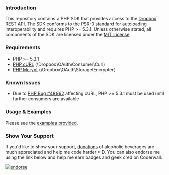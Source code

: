 ### Introduction

This repository contains a PHP SDK that provides access to the [Dropbox REST API][].
The SDK conforms to the [PSR-0 standard][] for autoloading interoperability and requires PHP >= 5.3.1. 
Unless otherwise stated, all components of the SDK are licensed under the [MIT License][].

### Requirements

* PHP >= 5.3.1
* [PHP cURL][] (\Dropbox\OAuth\Consumer\Curl)
* [PHP Mcrypt][] (\Dropbox\OAuth\Storage\Encrypter)

### Known Issues

* Due to [PHP Bug #48962][] affecting cURL, PHP >= 5.3.1 must be used until further consumers are available

### Usage & Examples

Please see the [examples provided][].

### Show Your Support

If you'd like to show your support, [donations][] of alcoholic beverages are much appreciated and help me code harder &gt;:D. You can also endorse me using the link below and help me earn badges and geek cred on Coderwall.

[![endorse](http://api.coderwall.com/benthedesigner/endorsecount.png)](http://coderwall.com/benthedesigner) 

[Dropbox REST API]: https://www.dropbox.com/developers/reference/api
[PSR-0 standard]: https://github.com/php-fig/fig-standards/blob/master/accepted/PSR-0.md
[MIT License]: https://github.com/BenTheDesigner/Dropbox/blob/master/mit-license.md
[PHP cURL]: http://www.php.net/manual/en/book.curl.php
[PHP Mcrypt]: http://php.net/manual/en/book.mcrypt.php
[PHP Bug #48962]: https://bugs.php.net/bug.php?id=48962
[examples provided]: https://github.com/BenTheDesigner/Dropbox/tree/master/examples
[donations]: https://www.paypal.com/cgi-bin/webscr?cmd=_s-xclick&hosted_button_id=YQJX52Q6S54HA